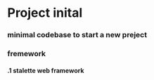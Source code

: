 # Project inital 
### minimal codebase to start a new preject

###  fremework
#### .1 stalette web framework

